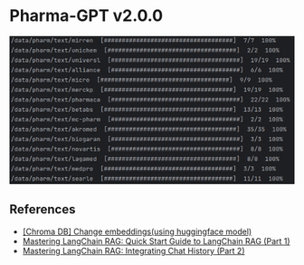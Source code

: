 # Pharma-GPT v2.0.0

![Screenshot](./screenshot.png)

## References

- [[Chroma DB] Change embeddings(using huggingface model)](https://parkeunsang.github.io/blog/python/2023/12/20/chroma-db-change-embeddingsuse-huggingface-model.html)
- [Mastering LangChain RAG: Quick Start Guide to LangChain RAG (Part 1)](https://medium.com/@eric_vaillancourt/mastering-langchain-rag-a-comprehensive-tutorial-series-part-1-28faf6257fea)
- [Mastering LangChain RAG: Integrating Chat History (Part 2)](https://medium.com/@eric_vaillancourt/mastering-langchain-rag-integrating-chat-history-part-2-4c80eae11b43)
